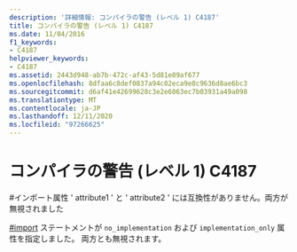 ```yaml
---
description: '詳細情報: コンパイラの警告 (レベル 1) C4187'
title: コンパイラの警告 (レベル 1) C4187
ms.date: 11/04/2016
f1_keywords:
- C4187
helpviewer_keywords:
- C4187
ms.assetid: 2443d948-ab7b-472c-af43-5d81e09af677
ms.openlocfilehash: 8dfaa6c8def0837a94c02eca9e8c9636d8ae6bc3
ms.sourcegitcommit: d6af41e42699628c3e2e6063ec7b03931a49a098
ms.translationtype: MT
ms.contentlocale: ja-JP
ms.lasthandoff: 12/11/2020
ms.locfileid: "97266625"
---
```

# <a name="compiler-warning-level-1-c4187"></a>コンパイラの警告 (レベル 1) C4187

\#インポート属性 ' attribute1 ' と ' attribute2 ' には互換性がありません。両方が無視されました

[#import](../../preprocessor/hash-import-directive-cpp.md) ステートメントが `no_implementation` および `implementation_only` 属性を指定しました。 両方とも無視されます。
